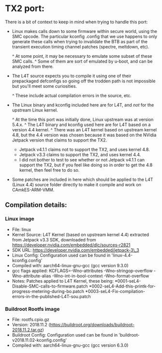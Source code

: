# TX2 port:

There is a bit of context to keep in mind when trying to handle this port:

* Linux makes calls down to some firmware within secure world, using the SMC
  opcode. The particular kconfig .config that we use happens to only generate
  these calls when trying to invalidate the BTB as part of the transient
  execution timing channel patches (spectre, meltdown, etc).

  ^ At some point, it may be necessary to emulate some subset of these SMC calls.
  ^ Some of them are sort of emulated by u-boot, and can be analyzed from there.

* The L4T source expects you to compile it using one of their prepackaged
  defconfigs so going off the trodden path is not impossible but you'll meet
  some curiosities.

  ^ These include actual compilation errors in the source, etc.

* The Linux binary and kconfig included here are for L4T, and *not* for
  the upstream Linux kernel.

  ^ At the time this port was initially done, Linux upstream was at version
    5.4.x.
  ^ The L4T binary and kconfig used here are for L4T based on a version 4.4
    kernel.
  ^ There was an L4T kernel based on upstream kernel 4.8, but the 4.4 version
    was chosen because it was based on the NVidia Jetpack version that claims
    to support the TX2.
    - Jetpack v4.1.1 claims not to support the TX2, and uses kernel 4.8.
    - Jetpack v3.3 claims to support the TX2, and uses kernel 4.4.
    - I did not bother to test to see whether or not Jetpack v4.1.1 can support
      the TX2, but if you feel like doing so in order to get the 4.8 kernel,
      then feel free to do so.

* Some patches are included in here which should be applied to the L4T
  (Linux 4.4) source folder directly to make it compile and work on
  CAmkES-ARM-VMM.

## Compilation details:
### Linux image
* File: linux
* Kernel Source: L4T Kernel (based on upstream kernel 4.4) extracted from Jetpack v3.3 SDK,
downloaded from https://developer.nvidia.com/embedded/dlc/sources-r2821
* SDK URL: https://developer.nvidia.com/embedded/jetpack-3\_3
* Linux Config: Configuration used can be found in 'linux-4.4-kconfig.config'
* Compiled with: aarch64-linux-gnu-gcc (gcc version 9.3.0)
* gcc flags applied: KCFLAGS=-Wno-attributes -Wno-stringop-overflow -Wno-attribute-alias -Wno-int-in-bool-context -Wno-format-overflow
* Notes: Patches applied to L4T Kernel, these being:
    *0001-seL4-Disable-SMC-calls-to-firmware.patch
    *0002-seL4-Add-this-printk-for-progress-metering-during-bo.patch
    *0003-seL4-Fix-compilation-errors-in-the-published-L4T-sou.patch

### Buildroot Rootfs image
* File: rootfs.cpio.gz
* Version: 2018.11.2 (https://buildroot.org/downloads/buildroot-2018.11.2.tar.gz)
* Buildroot Config: Configuration used can be found in 'buildroot-v2018.11.02-kconfig.config'
* Compiled with: aarch64-linux-gnu-gcc (gcc version 6.3.0)
